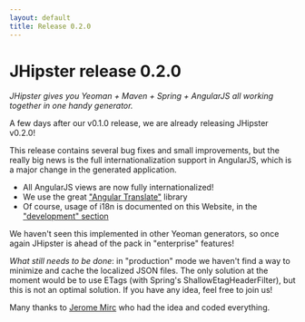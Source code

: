 ```yaml
---
layout: default
title: Release 0.2.0
---
```


JHipster release 0.2.0
==================

*JHipster gives you Yeoman + Maven + Spring + AngularJS all working together in one handy generator.*

A few days after our v0.1.0 release, we are already releasing JHipster v0.2.0!

This release contains several bug fixes and small improvements, but the really big news is the full internationalization support in AngularJS, which is a major change in the generated application.

- All AngularJS views are now fully internationalized!
- We use the great ["Angular Translate"](https://github.com/PascalPrecht/angular-translate) library
- Of course, usage of i18n is documented on this Website, in the ["development" section](/development/)

We haven't seen this implemented in other Yeoman generators, so once again JHipster is ahead of the pack in "enterprise" features!

*What still needs to be done*: in "production" mode we haven't find a way to minimize and cache the localized JSON files. The only solution at the moment would be to use ETags (with Spring's ShallowEtagHeaderFilter), but this is not an optimal solution. If you have any idea, feel free to join us!

Many thanks to [Jerome Mirc](https://twitter.com/JeromeMirc) who had the idea and coded everything.
